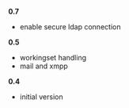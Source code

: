 **0.7**
- enable secure ldap connection

**0.5**
- workingset handling
- mail and xmpp 

**0.4**
- initial version
